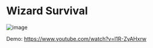 # Wizard Survival 

![image](https://user-images.githubusercontent.com/55747198/234824491-cfb400f4-425f-4dac-b61f-0cd96a989a2f.png)

Demo: https://www.youtube.com/watch?v=l1R-ZyAHxrw
